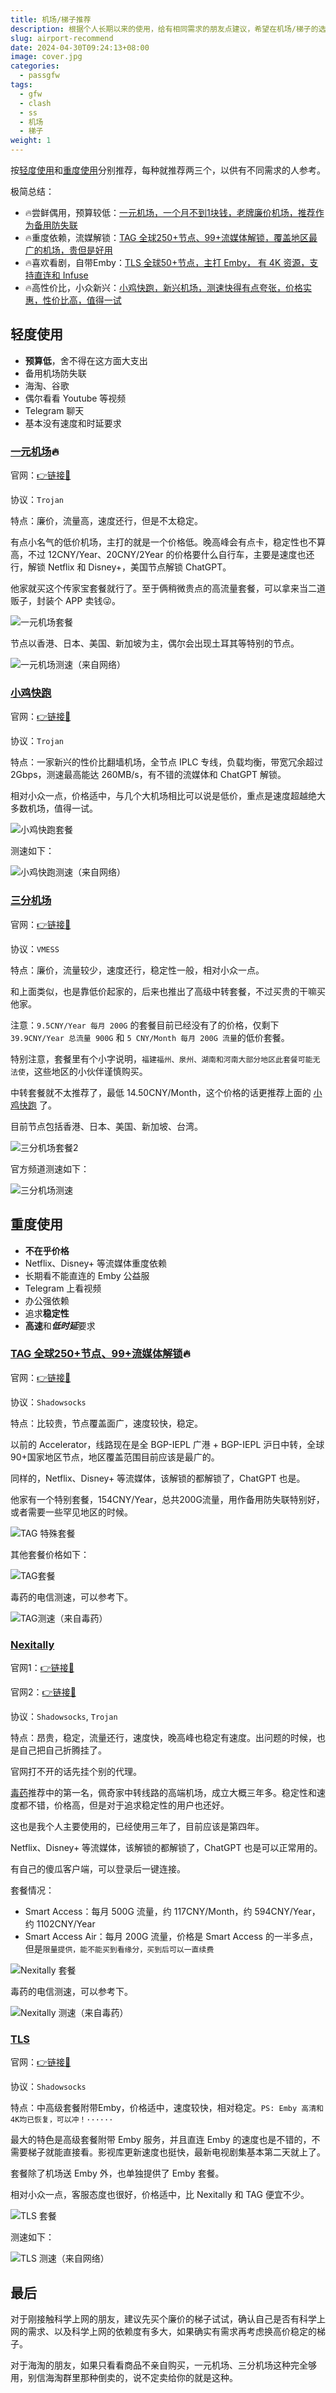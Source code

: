 ```yaml
---
title: 机场/梯子推荐
description: 根据个人长期以来的使用，给有相同需求的朋友点建议，希望在机场/梯子的选择上提供点帮助。
slug: airport-recommend
date: 2024-04-30T09:24:13+08:00
image: cover.jpg
categories:
  - passgfw
tags:
  - gfw
  - clash
  - ss
  - 机场
  - 梯子
weight: 1
---
```


按[轻度使用](#轻度使用)和[重度使用](#重度使用)分别推荐，每种就推荐两三个，以供有不同需求的人参考。

极简总结：

- 🔥尝鲜偶用，预算较低：[一元机场，一个月不到1块钱，老牌廉价机场，推荐作为备用防失联](https://xn--4gq62f52gdss.ink/#/register?code=QFTTlbYU)
- 🔥重度依赖，流媒解锁：[TAG 全球250+节点、99+流媒体解锁，覆盖地区最广的机场，贵但是好用](https://tagss04.pro/#/auth/2neqgxFl)
- 🔥喜欢看剧，自带Emby：[TLS 全球50+节点，主打 Emby， 有 4K 资源，支持直连和 Infuse](https://tls.wiki/index.php#/register?code=ojo2nVBG)
- 🔥高性价比，小众新兴：[小鸡快跑，新兴机场，测速快得有点夸张，价格实惠，性价比高，值得一试](https://cc01.xiaojikp.pro/#/register?code=tqB3FCup)

## 轻度使用

- **预算低**，舍不得在这方面大支出
- 备用机场防失联
- 海淘、谷歌
- 偶尔看看 Youtube 等视频
- Telegram 聊天
- 基本没有速度和时延要求

### [一元机场](https://xn--4gq62f52gdss.ink/#/register?code=QFTTlbYU)🔥

官网：[👉链接🚀](https://xn--4gq62f52gdss.ink/#/register?code=QFTTlbYU)

协议：`Trojan`

特点：廉价，流量高，速度还行，但是不太稳定。

有点小名气的低价机场，主打的就是一个价格低。晚高峰会有点卡，稳定性也不算高，不过 12CNY/Year、20CNY/2Year 的价格要什么自行车，主要是速度也还行，解锁 Netflix 和 Disney+，美国节点解锁 ChatGPT。

他家就买这个传家宝套餐就行了。至于俩稍微贵点的高流量套餐，可以拿来当二道贩子，封装个 APP 卖钱😜。

![一元机场套餐](one-dollar.png)

节点以香港、日本、美国、新加坡为主，偶尔会出现土耳其等特别的节点。

![一元机场测速（来自网络）](one-dollar-speed.png)

### [小鸡快跑](https://cc01.xiaojikp.pro/#/register?code=tqB3FCup)

官网：[👉链接🚀](https://cc01.xiaojikp.pro/#/register?code=tqB3FCup)

协议：`Trojan`

特点：一家新兴的性价比翻墙机场，全节点 IPLC 专线，负载均衡，带宽冗余超过 2Gbps，测速最高能达 260MB/s，有不错的流媒体和 ChatGPT 解锁。

相对小众一点，价格适中，与几个大机场相比可以说是低价，重点是速度超越绝大多数机场，值得一试。

![小鸡快跑套餐](chickenrun.jpg)

测速如下：

![小鸡快跑测速（来自网络）](chickenrun-speed.jpg)

### [三分机场](https://ca.sanfen.me/#/register?code=FKnu6Hkg)

官网：[👉链接🚀](https://ca.sanfen.me/#/register?code=FKnu6Hkg)

协议：`VMESS`

特点：廉价，流量较少，速度还行，稳定性一般，相对小众一点。

和上面类似，也是靠低价起家的，后来也推出了高级中转套餐，不过买贵的干嘛买他家。

注意：`9.5CNY/Year 每月 200G` 的套餐目前已经没有了的价格，仅剩下 `39.9CNY/Year 总流量 900G` 和 `5 CNY/Month 每月 200G 流量`的低价套餐。

特别注意，套餐里有个小字说明，`福建福州、泉州、湖南和河南大部分地区此套餐可能无法使`，这些地区的小伙伴谨慎购买。

中转套餐就不太推荐了，最低 14.50CNY/Month，这个价格的话更推荐上面的 [小鸡快跑](https://cc01.xiaojikp.pro/#/register?code=tqB3FCup) 了。

目前节点包括香港、日本、美国、新加坡、台湾。

![三分机场套餐2](three-cents-2.png)

官方频道测速如下：

![三分机场测速](three-cents-speed.jpg)

## 重度使用

- **不在乎价格**
- Netflix、Disney+ 等流媒体重度依赖
- 长期看不能直连的 Emby 公益服
- Telegram 上看视频
- 办公强依赖
- 追求**稳定性**
- **高速**和***低时延***要求

### [TAG 全球250+节点、99+流媒体解锁](https://tagss04.pro/#/auth/2neqgxFl)🔥

官网：[👉链接🚀](https://tagss04.pro/#/auth/2neqgxFl)

协议：`Shadowsocks`

特点：比较贵，节点覆盖面广，速度较快，稳定。

以前的 Ac­cel­er­a­tor，线路现在是全 BGP-IEPL 广港 + BGP-IEPL 沪日中转，全球90+国家地区节点，地区覆盖范围目前应该是最广的。

同样的，Netflix、Disney+ 等流媒体，该解锁的都解锁了，ChatGPT 也是。

他家有一个特别套餐，154CNY/Year，总共200G流量，用作备用防失联特别好，或者需要一些罕见地区的时候。

![TAG 特殊套餐](tag-sp.png)

其他套餐价格如下：

![TAG套餐](tag.png)

毒药的电信测速，可以参考下。

![TAG测速（来自毒药）](https://github.com/DuyaoSS/Pic/assets/34016863/72d9f0e8-6b0d-438e-83d6-551057f88442)

### [Nexitally](https://nexitally.net/)

官网1：[👉链接🚀](https://nexitally.net/)

官网2：[👉链接🚀](https://nexitallysafe.com/)

协议：`Shadowsocks`, `Trojan`

特点：昂贵，稳定，流量还行，速度快，晚高峰也稳定有速度。出问题的时候，也是自己把自己折腾挂了。

官网打不开的话先挂个别的代理。

[毒药](https://www.duyaoss.com/)推荐中的第一名，佩奇家中转线路的高端机场，成立大概三年多。稳定性和速度都不错，价格高，但是对于追求稳定性的用户也还好。

这也是我个人主要使用的，已经使用三年了，目前应该是第四年。

Netflix、Disney+ 等流媒体，该解锁的都解锁了，ChatGPT 也是可以正常用的。

有自己的傻瓜客户端，可以登录后一键连接。

套餐情况：

- Smart Access：每月 500G 流量，约 117CNY/Month，约 594CNY/Year，约 1102CNY/Year
- Smart Access Air：每月 200G 流量，价格是 Smart Access 的一半多点，但是`限量提供，能不能买到看缘分，买到后可以一直续费`

![Nexitally 套餐](nexitally.png)

毒药的电信测速，可以参考下。

![Nexitally 测速（来自毒药）](https://www.duyaoss.com/uploaded/20240406_6611560a251b2.png)

### [TLS](https://tls.wiki/index.php#/register?code=ojo2nVBG)

官网：[👉链接🚀](https://tls.wiki/index.php#/register?code=ojo2nVBG)

协议：`Shadowsocks`

特点：中高级套餐附带Emby，价格适中，速度较快，相对稳定。`PS: Emby 高清和4K均已恢复，可以冲！······`

最大的特色是高级套餐附带 Emby 服务，并且直连 Emby 的速度也是不错的，不需要梯子就能直接看。影视库更新速度也挺快，最新电视剧集基本第二天就上了。

套餐除了机场送 Emby 外，也单独提供了 Emby 套餐。

相对小众一点，客服态度也很好，价格适中，比 Nexitally 和 TAG 便宜不少。

![TLS 套餐](tls.png)

测速如下：

![TLS 测速（来自网络）](tls-speed.png)

## 最后

对于刚接触科学上网的朋友，建议先买个廉价的梯子试试，确认自己是否有科学上网的需求、以及科学上网的依赖度有多大，如果确实有需求再考虑换高价稳定的梯子。

对于海淘的朋友，如果只看看商品不亲自购买，一元机场、三分机场这种完全够用，别信海淘群里那种倒卖的，说不定卖给你的就是这种。

